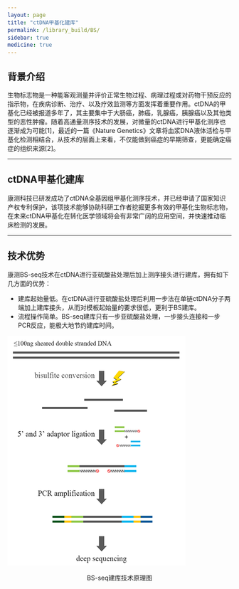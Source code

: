 ```yaml
---
layout: page
title: "ctDNA甲基化建库"
permalink: /library_build/BS/
sidebar: true
medicine: true
---
```


## 背景介绍

生物标志物是一种能客观测量并评价正常生物过程、病理过程或对药物干预反应的指示物，在疾病诊断、治疗、以及疗效监测等方面发挥着重要作用。ctDNA的甲基化已经被报道多年了，其主要集中于大肠癌，肺癌，乳腺癌，胰腺癌以及其他类型的恶性肿瘤。随着高通量测序技术的发展，对微量的ctDNA进行甲基化测序也逐渐成为可能[1]，最近的一篇《Nature Genetics》文章将血浆DNA液体活检与甲基化检测相结合，从技术的层面上来看，不仅能做到癌症的早期筛查，更能确定癌症的组织来源[2]。

---

## ctDNA甲基化建库

康测科技已研发成功了ctDNA全基因组甲基化测序技术，并已经申请了国家知识产权专利保护，该项技术能够协助科研工作者挖掘更多有效的甲基化生物标志物，在未来ctDNA甲基化在转化医学领域将会有非常广阔的应用空间，并快速推动临床检测的发展。

---

## 技术优势

康测BS-seq技术在ctDNA进行亚硫酸盐处理后加上测序接头进行建库，拥有如下几方面的优势：

* 建库起始量低。在ctDNA进行亚硫酸盐处理后利用一步法在单链ctDNA分子两端加上建库接头，从而对模板起始量的要求很低，更利于BS建库。
* 流程操作简单。BS-seq建库只有一步亚硫酸盐处理，一步接头连接和一步PCR反应，能极大地节约建库时间。

<img src="/image/library_build/BS/ctDNA甲基化建库原理图.png">           
<p style="text-align: center; ">BS-seq建库技术原理图</p>

